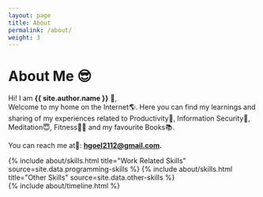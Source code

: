 ```yaml
---
layout: page
title: About
permalink: /about/
weight: 3
---
```


# <strong class="half_highlight" >About Me 😎 </strong>

Hi! I am **{{ site.author.name }}** :wave:,<br>
Welcome to my home on the Internet🌎. Here you can find my learnings and sharing of my experiences related to Productivity🚀, Information Security🔏, Meditation😇, Fitness🏃‍♂️ and my favourite Books📚.

You can reach me at💌: <strong class="half_highlight" >hgoel2112@gmail.com.</strong>


<div class="row">
{% include about/skills.html title="Work Related Skills" source=site.data.programming-skills %}
{% include about/skills.html title="Other Skills" source=site.data.other-skills %}
</div>

<div class="row">
{% include about/timeline.html %}
</div>